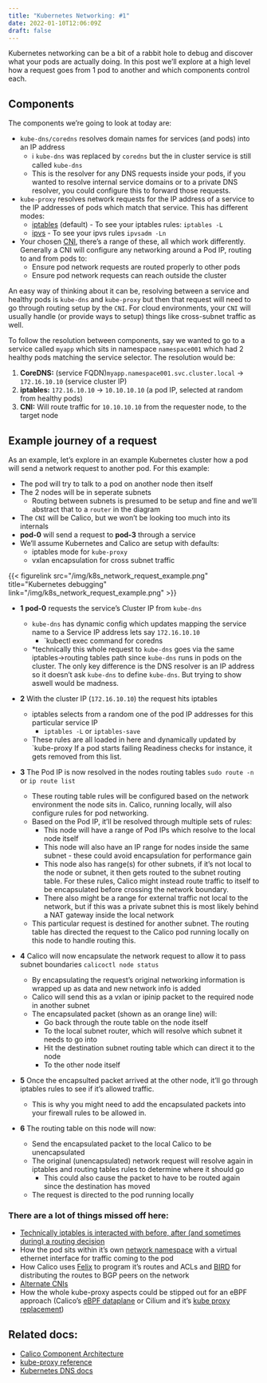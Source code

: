 ```yaml
---
title: "Kubernetes Networking: #1"
date: 2022-01-10T12:06:09Z
draft: false
---
```


Kubernetes networking can be a bit of a rabbit hole to debug and discover what your pods are actually doing. In this post we’ll explore at a high level how a request goes from 1 pod to another and which components control each.

<!--more-->

## Components

The components we’re going to look at today are:

- `kube-dns/coredns` resolves domain names for services (and pods) into an IP address
    - ℹ️ `kube-dns` was replaced by `coredns` but the in cluster service is still called `kube-dns`
    - This is the resolver for any DNS requests inside your pods, if you wanted to resolve internal service domains or to a private DNS resolver, you could configure this to forward those requests.
- `kube-proxy` resolves network requests for the IP address of a service to the IP addresses of pods which match that service. This has different modes:
    - [iptables](https://en.wikipedia.org/wiki/Iptables) (default) - To see your iptables rules: `iptables -L`
    - [ipvs](https://kubernetes.io/blog/2018/07/09/ipvs-based-in-cluster-load-balancing-deep-dive/) - To see your ipvs rules `ipvsadm -Ln`
- Your chosen [CNI](https://kubernetes.io/docs/concepts/cluster-administration/networking/#calico), there’s a range of these, all which work differently. Generally a CNI will configure any networking around a Pod IP, routing to and from pods to:
    - Ensure pod network requests are routed properly to other pods
    - Ensure pod network requests can reach outside the cluster

An easy way of thinking about it can be, resolving between a service and healthy pods is `kube-dns` and `kube-proxy` but then that request will need to go through routing setup by the `CNI`. For cloud environments, your `CNI` will usually handle (or provide ways to setup) things like cross-subnet traffic as well.

To follow the resolution between components, say we wanted to go to a service called `myapp` which sits in namespace `namespace001` which had 2 healthy pods matching the service selector. The resolution would be:

1. **CoreDNS:** (service FQDN)`myapp.namespace001.svc.cluster.local` → `172.16.10.10` (service cluster IP)
2. **iptables:** `172.16.10.10` → `10.10.10.10` (a pod IP, selected at random from healthy pods)
3. **CNI:** Will route traffic for `10.10.10.10` from the requester node, to the target node

## Example journey of a request

As an example, let’s explore in an example Kubernetes cluster how a pod will send a network request to another pod.
For this example:

- The pod will try to talk to a pod on another node then itself
- The 2 nodes will be in seperate subnets
    - Routing between subnets is presumed to be setup and fine and we’ll abstract that to a `router` in the diagram
- The `CNI` will be Calico, but we won’t be looking too much into its internals
- **pod-0** will send a request to **pod-3** through a service
- We’ll assume Kubernetes and Calico are setup with defaults:
    - iptables mode for `kube-proxy`
    - vxlan encapsulation for cross subnet traffic

{{< figurelink src="/img/k8s_network_request_example.png" title="Kubernetes debugging" link="/img/k8s_network_request_example.png" >}}

- **1** **pod-0** requests the service’s Cluster IP from `kube-dns` 

    - `kube-dns` has dynamic config which updates mapping the service name to a Service IP address lets say `172.16.10.10`
        - `kubectl exec command for coredns
    - *technically this whole request to `kube-dns` goes via the same iptables→routing tables path since `kube-dns` runs in pods on the cluster. The only key difference is the DNS resolver is an IP address so it doesn’t ask `kube-dns` to define `kube-dns`. But trying to show aswell would be madness.

- **2** With the cluster IP (`172.16.10.10`) the request hits iptables

    - iptables selects from a random one of the pod IP addresses for this particular service IP
        - `iptables -L` or `iptables-save`
    - These rules are all loaded in here and dynamically updated by `kube-proxy If a pod starts failing Readiness checks for instance, it gets removed from this list.

- **3** The Pod IP is now resolved in the nodes routing tables `sudo route -n` or `ip route list`

    - These routing table rules will be configured based on the network environment the node sits in. Calico, running locally, will also configure rules for pod networking.
    - Based on the Pod IP, it’ll be resolved through multiple sets of rules:
        - This node will have a range of Pod IPs which resolve to the local node itself
        - This node will also have an IP range for nodes inside the same subnet - these could avoid encapsulation for performance gain
        - This node also has range(s) for other subnets, if it’s not local to the node or subnet, it then gets routed to the subnet routing table. For these rules, Calico might instead route traffic to itself to be encapsulated before crossing the network boundary.
        - There also might be a range for external traffic not local to the network, but if this was a private subnet this is most likely behind a NAT gateway inside the local network
    - This particular request is destined for another subnet. The routing table has directed the request to the Calico pod running locally on this node to handle routing this.

- **4** Calico will now encapsulate the network request to allow it to pass subnet boundaries `calicoctl node status`

    - By encapsulating the request’s original networking information is wrapped up as data and new network info is added
    - Calico will send this as a vxlan or ipinip packet to the required node in another subnet
    - The encapsulated packet (shown as an orange line) will:
        - Go back through the route table on the node itself
        - To the local subnet router, which will resolve which subnet it needs to go into
        - Hit the destination subnet routing table which can direct it to the node
        - To the other node itself

- **5** Once the encapsulted packet arrived at the other node, it’ll go through iptables rules to see if it’s allowed traffic.

    - This is why you might need to add the encapsulated packets into your firewall rules to be allowed in.

- **6** The routing table on this node will now:

    - Send the encapsulated packet to the local Calico to be unencapsulated
    - The original (unencapsulated) network request will resolve again in iptables and routing tables rules to determine where it should go
        - This could also cause the packet to have to be routed again since the destination has moved
    - The request is directed to the pod running locally

### There are a lot of things missed off here:

- [Technically iptables is interacted with before, after (and sometimes during) a routing decision](http://www.adminsehow.com/2011/09/iptables-packet-traverse-map/)
- How the pod sits within it’s own [network namespace](https://blog.scottlowe.org/2013/09/04/introducing-linux-network-namespaces/) with a virtual ethernet interface for traffic coming to the pod
- How Calico uses [Felix](https://projectcalico.docs.tigera.io/reference/felix/) to program it’s routes and ACLs and [BIRD](https://bird.network.cz/) for distributing the routes to BGP peers on the network
- [Alternate CNIs](https://kubernetes.io/docs/concepts/cluster-administration/networking/)
- How the whole kube-proxy aspects could be stipped out for an eBPF approach (Calico’s [eBPF dataplane](https://projectcalico.docs.tigera.io/maintenance/ebpf/enabling-bpf) or Cilium and it’s [kube proxy replacement](https://docs.cilium.io/en/v1.9/gettingstarted/kubeproxy-free/))

 ## Related docs:

- [Calico Component Architecture](https://projectcalico.docs.tigera.io/reference/architecture/overview)
- [kube-proxy reference](https://kubernetes.io/docs/reference/command-line-tools-reference/kube-proxy/)
- [Kubernetes DNS docs](https://kubernetes.io/docs/concepts/services-networking/dns-pod-service/)